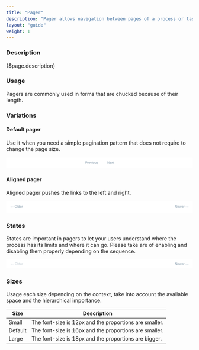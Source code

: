 ```yaml
---
title: "Pager"
description: "Pager allows navigation between pages of a process or task divided in subtasks or also called pages."
layout: "guide"
weight: 1
---
```


### Description

{$page.description}

### Usage

Pagers are commonly used in forms that are chucked because of their length.

### Variations

#### Default pager

Use it when you need a simple pagination pattern that does not require to change the page size.

![pager default](../../../images/pagerDefault.png)

#### Aligned pager

Aligned pager pushes the links to the left and right.

![pager aligned](../../../images/pagerAligned.png)

### States

States are important in pagers to let your users understand where the process has its limits and where it can go. Please take are of enabling and disabling them properly depending on the sequence.

![pager aligned disable](../../../images/pagerAlignedDisable.png)

### Sizes

Usage each size depending on the context, take into account the available space and the hierarchical importance.

| Size | Description |
| ---- | ----------- |
| Small | The font-size is 12px and the proportions are smaller. |
| Default | The font-size is 16px and the proportions are smaller. |
| Large | The font-size is 18px and the proportions are bigger. |
